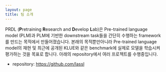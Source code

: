 ```yaml
---
layout: page
title: 팀 소개
---
```


PRDL (**P**retraining **R**esearch and **D**evelop **L**ab)은 Pre-trained language model (PLM)과 PLM에 기반한 downstream task들을 간단히 수행하는 framework를 만드는 목적에서 만들어졌습니다. 본래의 목적뿐만아니라 Pre-trained language model의 재현 및 최근에 공개된 KLUE와 같은 benchmark에 실제로 모델을 학습시켜 평가하는 것을 목표로 합니다. 아래의 repository에서 여러 프로젝트를 수행중입니다.

- repository: https://github.com/lassl
